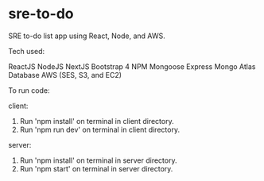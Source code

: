 # sre-to-do
SRE to-do list app using React, Node, and AWS.

Tech used:

ReactJS
NodeJS
NextJS
Bootstrap 4
NPM
Mongoose
Express
Mongo Atlas Database
AWS (SES, S3, and EC2)


To run code:

client:
1. Run 'npm install' on terminal in client directory.
2. Run 'npm run dev' on terminal in client directory.

server:
1. Run 'npm install' on terminal in server directory.
2. Run 'npm start' on terminal in server directory.
